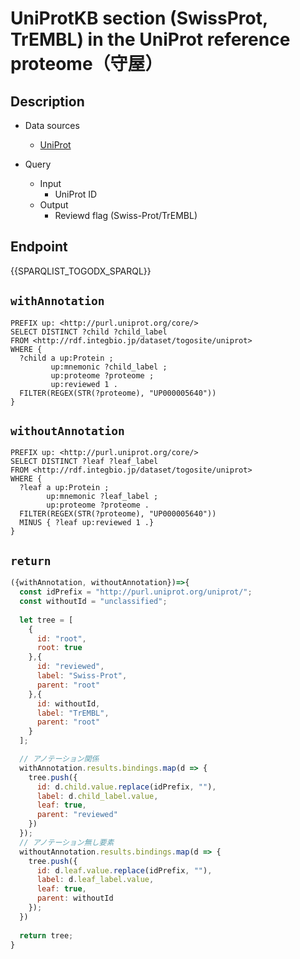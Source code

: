 # UniProtKB section (SwissProt, TrEMBL) in the UniProt reference proteome（守屋）

## Description

- Data sources
    - [UniProt](https://www.uniprot.org/)

- Query
    - Input
        - UniProt ID
    - Output
        - Reviewd flag (Swiss-Prot/TrEMBL)

## Endpoint
{{SPARQLIST_TOGODX_SPARQL}}

## `withAnnotation`
```sparql
PREFIX up: <http://purl.uniprot.org/core/>
SELECT DISTINCT ?child ?child_label
FROM <http://rdf.integbio.jp/dataset/togosite/uniprot>
WHERE {
  ?child a up:Protein ;
         up:mnemonic ?child_label ;
         up:proteome ?proteome ;
         up:reviewed 1 .
  FILTER(REGEX(STR(?proteome), "UP000005640"))
}
```

## `withoutAnnotation`
```sparql
PREFIX up: <http://purl.uniprot.org/core/>
SELECT DISTINCT ?leaf ?leaf_label
FROM <http://rdf.integbio.jp/dataset/togosite/uniprot>
WHERE {
  ?leaf a up:Protein ;
        up:mnemonic ?leaf_label ;
        up:proteome ?proteome .
  FILTER(REGEX(STR(?proteome), "UP000005640"))
  MINUS { ?leaf up:reviewed 1 .}
}
```

## `return`
```javascript
({withAnnotation, withoutAnnotation})=>{
  const idPrefix = "http://purl.uniprot.org/uniprot/";
  const withoutId = "unclassified";
  
  let tree = [
    {
      id: "root",
      root: true
    },{
      id: "reviewed",
      label: "Swiss-Prot",
      parent: "root"
    },{
      id: withoutId,
      label: "TrEMBL",
      parent: "root"
    }
  ];

  // アノテーション関係
  withAnnotation.results.bindings.map(d => {
    tree.push({
      id: d.child.value.replace(idPrefix, ""),
      label: d.child_label.value,
      leaf: true,
      parent: "reviewed"
    })
  });
  // アノテーション無し要素
  withoutAnnotation.results.bindings.map(d => {
    tree.push({
      id: d.leaf.value.replace(idPrefix, ""),
      label: d.leaf_label.value,
      leaf: true,
      parent: withoutId
    });
  })
  
  return tree;
}
```